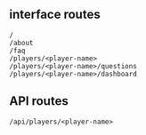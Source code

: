
## interface routes
```
/
/about
/faq
/players/<player-name>
/players/<player-name>/questions
/players/<player-name>/dashboard
```

## API routes
```
/api/players/<player-name>
```

